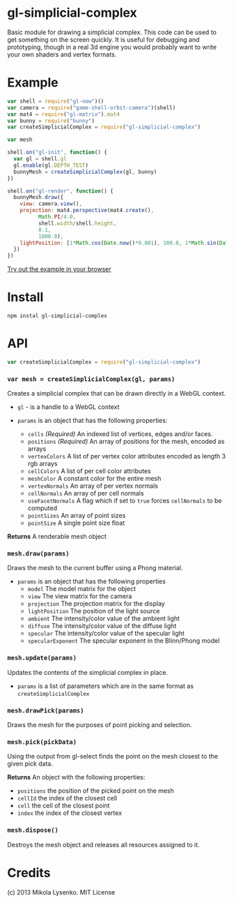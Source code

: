 gl-simplicial-complex
=====================
Basic module for drawing a simplicial complex.  This code can be used to get something on the screen quickly.  It is useful for debugging and prototyping, though in a real 3d engine you would probably want to write your own shaders and vertex formats.

Example
=======

```javascript
var shell = require("gl-now")()
var camera = require("game-shell-orbit-camera")(shell)
var mat4 = require("gl-matrix").mat4
var bunny = require("bunny")
var createSimplicialComplex = require("gl-simplicial-complex")

var mesh

shell.on("gl-init", function() {
  var gl = shell.gl
  gl.enable(gl.DEPTH_TEST)
  bunnyMesh = createSimplicialComplex(gl, bunny)
})

shell.on("gl-render", function() {
  bunnyMesh.draw({
    view: camera.view(),
    projection: mat4.perspective(mat4.create(),
          Math.PI/4.0,
          shell.width/shell.height,
          0.1,
          1000.0),
    lightPosition: [1*Math.cos(Date.now()*0.001), 100.0, 1*Math.sin(Date.now() * 0.001)]
  })
})
```

[Try out the example in your browser](http://mikolalysenko.github.io/gl-simplicial-complex/)

Install
=======

    npm instal gl-simplicial-complex
    
API
===

```javascript
var createSimplicialComplex = require("gl-simplicial-complex")
```

### `var mesh = createSimplicialComplex(gl, params)`
Creates a simplicial complex that can be drawn directly in a WebGL context.

* `gl` - is a handle to a WebGL context
* `params` is an object that has the following properties:

    + `cells` *(Required)* An indexed list of vertices, edges and/or faces.
    + `positions` *(Required)* An array of positions for the mesh, encoded as arrays
    + `vertexColors` A list of per vertex color attributes encoded as length 3 rgb arrays
    + `cellColors` A list of per cell color attributes
    + `meshColor` A constant color for the entire mesh
    + `vertexNormals` An array of per vertex normals
    + `cellNormals` An array of per cell normals
    + `useFacetNormals` A flag which if set to `true` forces `cellNormals` to be computed
    + `pointSizes` An array of point sizes
    + `pointSize` A single point size float

**Returns** A renderable mesh object

### `mesh.draw(params)`
Draws the mesh to the current buffer using a Phong material.

* `params` is an object that has the following properties
    + `model` The model matrix for the object
    + `view` The view matrix for the camera
    + `projection` The projection matrix for the display
    + `lightPosition` The position of the light source
    + `ambient` The intensity/color value of the ambient light
    + `diffuse` The intensity/color value of the diffuse light
    + `specular` The intensity/color value of the specular light
    + `specularExponent` The specular exponent in the Blinn/Phong model

### `mesh.update(params)`
Updates the contents of the simplicial complex in place.

* `params` is a list of parameters which are in the same format as `createSimplicialComplex`

### `mesh.drawPick(params)`
Draws the mesh for the purposes of point picking and selection.

### `mesh.pick(pickData)`
Using the output from gl-select finds the point on the mesh closest to the given pick data.

**Returns** An object with the following properties:

* `positions` the position of the picked point on the mesh
* `cellId`  the index of the closest cell
* `cell` the cell of the closest point
* `index` the index of the closest vertex

### `mesh.dispose()`
Destroys the mesh object and releases all resources assigned to it.

# Credits
(c) 2013 Mikola Lysenko. MIT License
